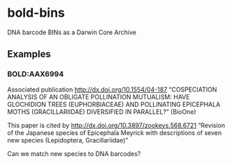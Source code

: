 # bold-bins
DNA barcode BINs as a Darwin Core Archive


## Examples

### BOLD:AAX6994

Associated publication http://dx.doi.org/10.1554/04-187 “COSPECIATION ANALYSIS OF AN OBLIGATE POLLINATION MUTUALISM: HAVE GLOCHIDION TREES (EUPHORBIACEAE) AND POLLINATING EPICEPHALA MOTHS (GRACILLARIIDAE) DIVERSIFIED IN PARALLEL?”  (BioOne)

This paper is cited by http://dx.doi.org/10.3897/zookeys.568.6721 “Revision of the Japanese species of Epicephala Meyrick with descriptions of seven new species (Lepidoptera, Gracillariidae)”

Can we match new species to DNA barcodes?
